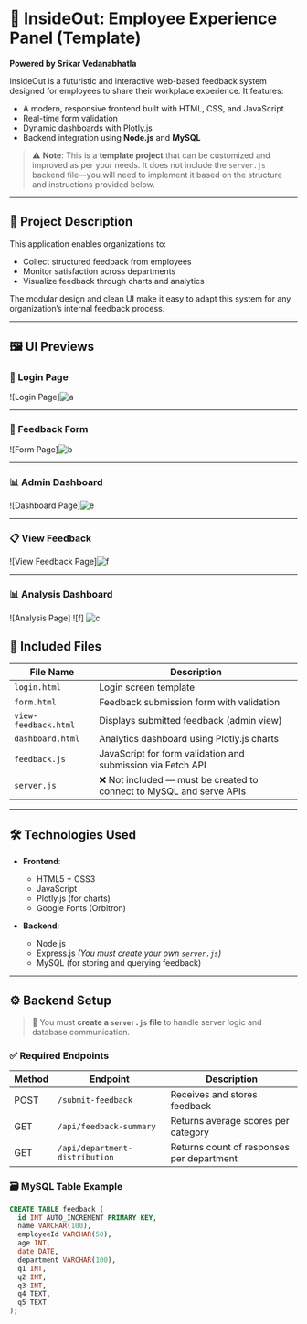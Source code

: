 # 🚀 InsideOut: Employee Experience Panel (Template)

**Powered by Srikar Vedanabhatla**

InsideOut is a futuristic and interactive web-based feedback system designed for employees to share their workplace experience. It features:

- A modern, responsive frontend built with HTML, CSS, and JavaScript
- Real-time form validation
- Dynamic dashboards with Plotly.js
- Backend integration using **Node.js** and **MySQL**

> ⚠️ **Note**: This is a **template project** that can be customized and improved as per your needs. It does not include the `server.js` backend file—you will need to implement it based on the structure and instructions provided below.

---

## 📜 Project Description

This application enables organizations to:

- Collect structured feedback from employees
- Monitor satisfaction across departments
- Visualize feedback through charts and analytics

The modular design and clean UI make it easy to adapt this system for any organization’s internal feedback process.

---

## 🖼️ UI Previews

### 🔐 Login Page
![Login Page]![a](https://github.com/user-attachments/assets/d6ab0a4d-61da-4b98-8613-1cccd0f98439)


---

### 📝 Feedback Form
![Form Page]![b](https://github.com/user-attachments/assets/8d4a09b3-bd5b-445c-9ba4-5abbe581777c)


---

### 📊 Admin Dashboard
![Dashboard Page]![e](https://github.com/user-attachments/assets/8b6f33fb-1546-4010-be7e-d6e03f35d092)


---

### 📋 View Feedback
![View Feedback Page]![f](https://github.com/user-attachments/assets/a4ab21bc-8b37-4ffc-85ba-e7060cb4d9df)


---

### 📊 Analysis Dashboard
![Analysis Page] ![f] ![c](https://github.com/user-attachments/assets/f040f830-3060-489b-9462-46b5b36f1a7d)

## 🧾 Included Files

| File Name             | Description                                                          |
|-----------------------|----------------------------------------------------------------------|
| `login.html`          | Login screen template                                                |
| `form.html`           | Feedback submission form with validation                             |
| `view-feedback.html`  | Displays submitted feedback (admin view)                             |
| `dashboard.html`      | Analytics dashboard using Plotly.js charts                           |
| `feedback.js`         | JavaScript for form validation and submission via Fetch API          |
| `server.js`           | ❌ Not included — must be created to connect to MySQL and serve APIs |

---

## 🛠️ Technologies Used

- **Frontend**:
  - HTML5 + CSS3
  - JavaScript
  - Plotly.js (for charts)
  - Google Fonts (Orbitron)

- **Backend**:
  - Node.js
  - Express.js *(You must create your own `server.js`)*
  - MySQL (for storing and querying feedback)

---

## ⚙️ Backend Setup

> 🧩 You must **create a `server.js` file** to handle server logic and database communication.

### ✅ Required Endpoints

| Method | Endpoint                         | Description                          |
|--------|----------------------------------|--------------------------------------|
| POST   | `/submit-feedback`              | Receives and stores feedback         |
| GET    | `/api/feedback-summary`         | Returns average scores per category  |
| GET    | `/api/department-distribution`  | Returns count of responses per department |

### 🗃️ MySQL Table Example

```sql
CREATE TABLE feedback (
  id INT AUTO_INCREMENT PRIMARY KEY,
  name VARCHAR(100),
  employeeId VARCHAR(50),
  age INT,
  date DATE,
  department VARCHAR(100),
  q1 INT,
  q2 INT,
  q3 INT,
  q4 TEXT,
  q5 TEXT
);
